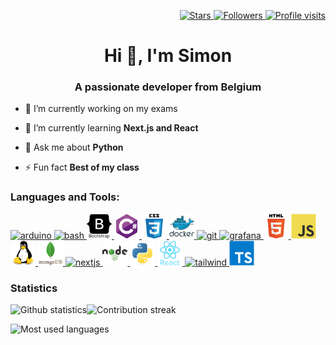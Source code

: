 <p align="right">

<a target="_blank" href="https://github.com/SimonStnn">
<img alt="Stars" src="https://img.shields.io/github/stars/SimonStnn?color=eedd00" />
</a>

<a target="_blank" href="https://github.com/SimonStnn?tab=followers">
    <img alt="Followers" src="https://img.shields.io/github/followers/SimonStnn" />
</a>

<a target="_blank" href="https://github.com/SimonStnn">
<img alt="Profile visits" src="https://komarev.com/ghpvc/?username=simonstnn" />
</a>

</p>

<h1 align="center">Hi 👋, I'm Simon</h1>
<h3 align="center">A passionate developer from Belgium</h3>

- 🔭 I’m currently working on my exams

- 🌱 I’m currently learning **Next.js and React**

- 💬 Ask me about **Python**

- ⚡ Fun fact **Best of my class**

<!-- <h3 align="left">Connect with me:</h3>
<p align="left">
</p> -->

<h3 align="left">Languages and Tools:</h3>
<p align="left">

<a href="https://www.arduino.cc/" target="_blank" rel="noreferrer">
<img src="https://cdn.worldvectorlogo.com/logos/arduino-1.svg" alt="arduino" width="40" height="40"/>
</a>
<a href="https://www.gnu.org/software/bash/" target="_blank" rel="noreferrer">
<img src="https://www.vectorlogo.zone/logos/gnu_bash/gnu_bash-icon.svg" alt="bash" width="40" height="40"/>
</a>
<a href="https://getbootstrap.com" target="_blank" rel="noreferrer">
<img src="https://raw.githubusercontent.com/devicons/devicon/master/icons/bootstrap/bootstrap-plain-wordmark.svg" alt="bootstrap" width="40" height="40"/>
</a>
<a href="https://www.w3schools.com/cs/" target="_blank" rel="noreferrer">
<img src="https://raw.githubusercontent.com/devicons/devicon/master/icons/csharp/csharp-original.svg" alt="csharp" width="40" height="40"/>
</a>
<a href="https://www.w3schools.com/css/" target="_blank" rel="noreferrer">
<img src="https://raw.githubusercontent.com/devicons/devicon/master/icons/css3/css3-original-wordmark.svg" alt="css3" width="40" height="40"/>
</a>
<a href="https://www.docker.com/" target="_blank" rel="noreferrer">
<img src="https://raw.githubusercontent.com/devicons/devicon/master/icons/docker/docker-original-wordmark.svg" alt="docker" width="40" height="40"/>
</a>
<a href="https://git-scm.com/" target="_blank" rel="noreferrer">
<img src="https://www.vectorlogo.zone/logos/git-scm/git-scm-icon.svg" alt="git" width="40" height="40"/>
</a>
<a href="https://grafana.com" target="_blank" rel="noreferrer">
<img src="https://www.vectorlogo.zone/logos/grafana/grafana-icon.svg" alt="grafana" width="40" height="40"/>
</a>
<a href="https://www.w3.org/html/" target="_blank" rel="noreferrer">
<img src="https://raw.githubusercontent.com/devicons/devicon/master/icons/html5/html5-original-wordmark.svg" alt="html5" width="40" height="40"/>
</a>
<a href="https://developer.mozilla.org/en-US/docs/Web/JavaScript" target="_blank" rel="noreferrer">
<img src="https://raw.githubusercontent.com/devicons/devicon/master/icons/javascript/javascript-original.svg" alt="javascript" width="40" height="40"/>
</a>
<a href="https://www.linux.org/" target="_blank" rel="noreferrer">
<img src="https://raw.githubusercontent.com/devicons/devicon/master/icons/linux/linux-original.svg" alt="linux" width="40" height="40"/>
</a>
<a href="https://www.mongodb.com/" target="_blank" rel="noreferrer">
<img src="https://raw.githubusercontent.com/devicons/devicon/master/icons/mongodb/mongodb-original-wordmark.svg" alt="mongodb" width="40" height="40"/>
</a>
<a href="https://nextjs.org/" target="_blank" rel="noreferrer">
<img src="https://cdn.worldvectorlogo.com/logos/nextjs-2.svg" alt="nextjs" width="40" height="40"/>
</a>
<a href="https://nodejs.org" target="_blank" rel="noreferrer">
<img src="https://raw.githubusercontent.com/devicons/devicon/master/icons/nodejs/nodejs-original-wordmark.svg" alt="nodejs" width="40" height="40"/>
</a> <a href="https://www.python.org" target="_blank" rel="noreferrer">
<img src="https://raw.githubusercontent.com/devicons/devicon/master/icons/python/python-original.svg" alt="python" width="40" height="40"/>
</a>
<a href="https://reactjs.org/" target="_blank" rel="noreferrer">
<img src="https://raw.githubusercontent.com/devicons/devicon/master/icons/react/react-original-wordmark.svg" alt="react" width="40" height="40"/>
</a>
<a href="https://tailwindcss.com/" target="_blank" rel="noreferrer">
<img src="https://www.vectorlogo.zone/logos/tailwindcss/tailwindcss-icon.svg" alt="tailwind" width="40" height="40"/>
</a>
<a href="https://www.typescriptlang.org/" target="_blank" rel="noreferrer"> <img src="https://raw.githubusercontent.com/devicons/devicon/master/icons/typescript/typescript-original.svg" alt="typescript" width="40" height="40"/>
</a>

</p>

<h3>Statistics</h3>
<!-- Generated from https://github.com/anuraghazra/github-readme-stats/ -->
<p><picture>
<source
    srcset="https://github-readme-stats.vercel.app/api?username=SimonStnn&show_icons=true&hide_rank=true&border_color=30363d&bg_color=0d1117&theme=dark"
    media="(prefers-color-scheme: dark)"
  />
  <source
    srcset="https://github-readme-stats.vercel.app/api?username=SimonStnn&show_icons=true&hide_rank=true&border_color=d0d7de"
    media="(prefers-color-scheme: light), (prefers-color-scheme: no-preference)"
  />
  <img align="left" alt="Github statistics" src="https://github-readme-stats.vercel.app/api?username=SimonStnn&show_icons=true&hide_rank=true&border_color=d0d7de" />
</picture></p>

<!-- Generated from https://github-readme-streak-stats.herokuapp.com/demo/ -->
<p><picture>
<source
    srcset="https://github-readme-streak-stats.herokuapp.com?user=simonstnn&theme=dark&stroke=30363D&background=0D1117&border=30363D"
    media="(prefers-color-scheme: dark)"
  />
  <source
    srcset="https://github-readme-streak-stats.herokuapp.com?user=simonstnn&theme=light&stroke=d0d7de&border=d0d7de"
    media="(prefers-color-scheme: light), (prefers-color-scheme: no-preference)"
  />
<img alt="Contribution streak" src="https://github-readme-streak-stats.herokuapp.com?user=simonstnn&theme=light&stroke=d0d7de&border=d0d7de"/>
</picture></p>

<!-- Generated from https://github.com/anuraghazra/github-readme-stats/ -->
<p><picture>
    <source
    srcset="https://github-readme-stats.vercel.app/api/top-langs?username=simonstnn&show_icons=true&locale=en&layout=compact&border_color=30363d&bg_color=0d1117&theme=dark"
    media="(prefers-color-scheme: dark)"
  />
  <source
    srcset="https://github-readme-stats.vercel.app/api/top-langs?username=simonstnn&show_icons=true&locale=en&layout=compact&border_color=d0d7de"
    media="(prefers-color-scheme: light), (prefers-color-scheme: no-preference)"
  />
  <img align="left" alt="Most used languages" src="https://github-readme-stats.vercel.app/api/top-langs?username=simonstnn&show_icons=true&locale=en&layout=compact&border_color=d0d7de" />
</picture></p>

<!-- https://rahuldkjain.github.io/gh-profile-readme-generator/ helped me generate my readme -->
